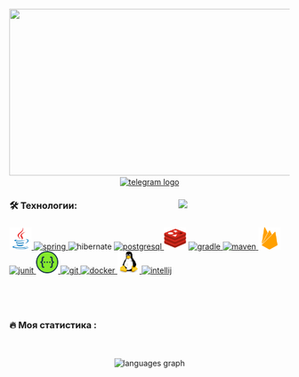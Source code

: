 <br clear="both">

<div align="center">
  <img height="300" width="600" src="https://user-images.githubusercontent.com/74038190/225813708-98b745f2-7d22-48cf-9150-083f1b00d6c9.gif"  />
</div>



<div align="center">

  <a href="https://t.me/syncIine" target="_blank">
    <img src="https://img.shields.io/static/v1?message=Telegram&logo=telegram&label=&color=2CA5E0&logoColor=white&labelColor=&style=for-the-badge" height="25" alt="telegram logo"  />
  </a>
</div>

###
<img align='right' src='https://user-images.githubusercontent.com/5713670/87202985-820dcb80-c2b6-11ea-9f56-7ec461c497c3.gif' width='200'>

<h3 align="left">🛠 Технологии:</h3>

###

<div align="left">

  <!-- Языки и платформы -->
  <a href="https://www.java.com" target="_blank">
    <img src="https://raw.githubusercontent.com/devicons/devicon/master/icons/java/java-original.svg" alt="java" width="40" height="40"/>
  </a>

  <!-- Фреймворки и библиотеки -->
  <a href="https://spring.io/" target="_blank">
    <img src="https://www.vectorlogo.zone/logos/springio/springio-icon.svg" alt="spring" width="40" height="40"/>
  </a>
  <img src="https://cdn.jsdelivr.net/gh/devicons/devicon@latest/icons/hibernate/hibernate-original.svg" alt="hibernate" width="40" height="40"/>

  <!-- Базы данных и кэш -->
  <a href="https://www.postgresql.org/" target="_blank">
    <img src="https://cdn.jsdelivr.net/gh/devicons/devicon@latest/icons/postgresql/postgresql-original.svg" alt="postgresql" width="40" height="40"/>
  </a>
  <img src="https://raw.githubusercontent.com/devicons/devicon/master/icons/redis/redis-original.svg" alt="redis" width="40" height="40"/>

  <!-- Инструменты сборки -->
  <a href="https://gradle.org/" target="_blank">
    <img src="https://www.svgrepo.com/show/353831/gradle.svg" alt="gradle" width="40" height="40"/>
  </a>
  <a href="https://maven.apache.org/" target="_blank">
    <img src="https://www.vectorlogo.zone/logos/apache_maven/apache_maven-icon.svg" alt="maven" width="40" height="40"/>
  </a>

  <!-- Облачные и бекенд-сервисы -->
  <a href="https://firebase.google.com/" target="_blank">
    <img src="https://raw.githubusercontent.com/devicons/devicon/master/icons/firebase/firebase-plain.svg" alt="firebase" width="40" height="40"/>
  </a>

  <!-- Тестирование и документация -->
  <a href="https://junit.org/junit5/" target="_blank">
    <img src="https://cdn.jsdelivr.net/gh/devicons/devicon/icons/junit/junit-original.svg" alt="junit" width="40" height="40"/>
  </a>
  <a href="https://swagger.io/" target="_blank">
    <img src="https://raw.githubusercontent.com/devicons/devicon/master/icons/swagger/swagger-original.svg" alt="swagger" width="40" height="40"/>
  </a>

  <!-- Инструменты разработки -->
  <a href="https://git-scm.com/" target="_blank">
    <img src="https://www.vectorlogo.zone/logos/git-scm/git-scm-icon.svg" alt="git" width="40" height="40"/>
  </a>
  <a href="https://www.docker.com/" target="_blank">
    <img src="https://cdn.jsdelivr.net/gh/devicons/devicon@latest/icons/docker/docker-original.svg" alt="docker" width="40" height="40"/>
  </a>
  <a href="https://www.linux.org/" target="_blank">
    <img src="https://raw.githubusercontent.com/devicons/devicon/master/icons/linux/linux-original.svg" alt="linux" width="40" height="40"/>
  </a>
  <a href="https://www.jetbrains.com/idea/" target="_blank">
    <img src="https://cdn.jsdelivr.net/gh/devicons/devicon@latest/icons/intellij/intellij-original.svg" alt="intellij" width="40" height="40"/>
  </a>

</div>


###
<br/>
<br/>
<h3 align="left">🔥   Моя статистика :</h3>

<br/>
<br/>
<div align="center">
  <img src="https://github-readme-stats.vercel.app/api/top-langs?username=syncline139&locale=en&hide_title=false&layout=compact&card_width=320&langs_count=5&theme=dracula&hide_border=false&order=2" height="150" alt="languages graph"  />
</div>

###

